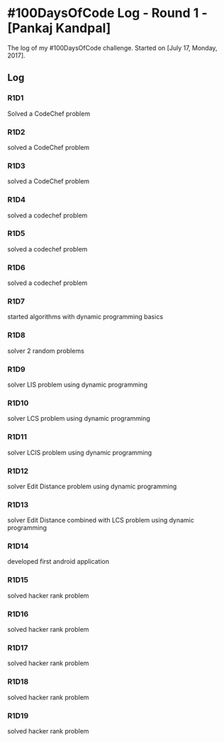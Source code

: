# #100DaysOfCode Log - Round 1 - [Pankaj Kandpal]

The log of my #100DaysOfCode challenge. Started on [July 17, Monday, 2017].

## Log

### R1D1 
Solved a CodeChef problem

### R1D2
solved a CodeChef problem

### R1D3
solved a CodeChef problem

### R1D4
solved a codechef problem

### R1D5
solved a codechef problem

### R1D6
solved a codechef problem

### R1D7
started algorithms with dynamic programming basics

### R1D8
solver 2 random problems 

### R1D9
solver LIS problem using dynamic programming 

### R1D10
solver LCS problem using dynamic programming 

### R1D11
solver LCIS problem using dynamic programming 

### R1D12
solver Edit Distance problem using dynamic programming 

### R1D13
solver Edit Distance combined with LCS problem using dynamic programming 

### R1D14
developed first android application

### R1D15
solved hacker rank problem

### R1D16
solved hacker rank problem

### R1D17
solved hacker rank problem

### R1D18
solved hacker rank problem

### R1D19
solved hacker rank problem

